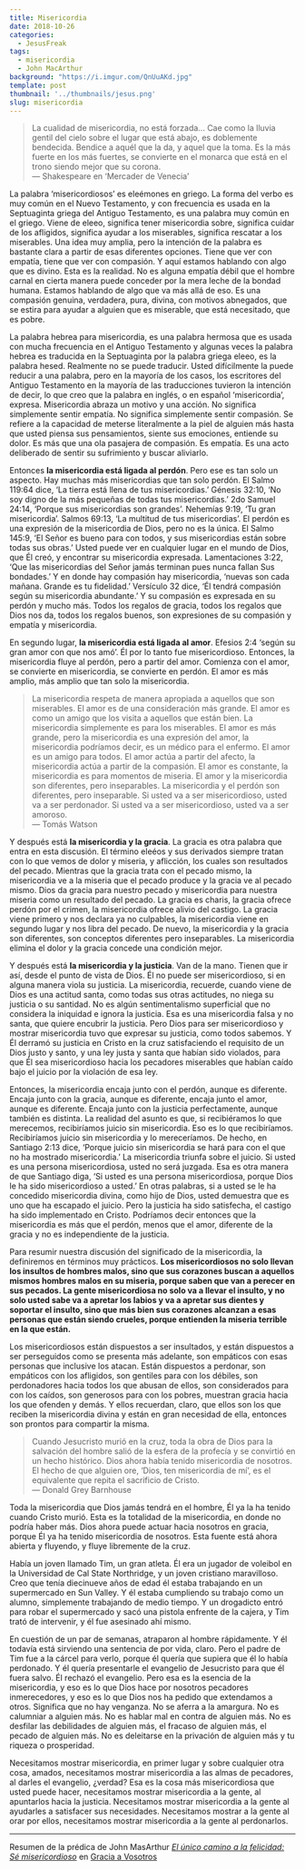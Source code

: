 ```yaml
---
title: Misericordia
date: 2018-10-26
categories:
  - JesusFreak
tags:
  - misericordia
  - John MacArthur
background: "https://i.imgur.com/QnUuAKd.jpg"
template: post
thumbnail: '../thumbnails/jesus.png'
slug: misericordia
---
```


>La cualidad de misericordia, no está forzada... Cae como la lluvia gentil del cielo sobre el lugar que está abajo, es doblemente bendecida. Bendice a aquél que la da, y aquel que la toma. Es la más fuerte en los más fuertes, se convierte en el monarca que está en el trono siendo mejor que su corona.<br>
> — Shakespeare en ‘Mercader de Venecia’

La palabra ‘misericordiosos’ es eleémones en griego. La forma del verbo es muy común en el Nuevo Testamento, y con frecuencia es usada en la Septuaginta griega del Antiguo Testamento, es una palabra muy común en el griego. Viene de eleeo, significa tener misericordia sobre, significa cuidar de los afligidos, significa ayudar a los miserables, significa rescatar a los miserables. Una idea muy amplia, pero la intención de la palabra es bastante clara a partir de esas diferentes opciones. Tiene que ver con empatía, tiene que ver con compasión. Y aquí estamos hablando con algo que es divino. Esta es la realidad. No es alguna empatía débil que el hombre carnal en cierta manera puede conceder por la mera leche de la bondad humana. Estamos hablando de algo que va más allá de eso. Es una compasión genuina, verdadera, pura, divina, con motivos abnegados, que se estira para ayudar a alguien que es miserable, que está necesitado, que es pobre.

La palabra hebrea para misericordia, es una palabra hermosa que es usada con mucha frecuencia en el Antiguo Testamento y algunas veces la palabra hebrea es traducida en la Septuaginta por la palabra griega eleeo, es la palabra hesed.  Realmente no se puede traducir. Usted difícilmente la puede reducir a una palabra, pero en la mayoría de los casos, los escritores del Antiguo Testamento en la mayoría de las traducciones tuvieron la intención de decir, lo que creo que la palabra en inglés, o en español ‘misericordia’, expresa. Misericordia abraza un motivo y una acción. No significa simplemente sentir empatía. No significa simplemente sentir compasión. Se refiere a la capacidad de meterse literalmente a la piel de alguien más hasta que usted piensa sus pensamientos, siente sus emociones, entiende su dolor. Es más que una ola pasajera de compasión. Es empatía. Es una acto deliberado de sentir su sufrimiento y buscar aliviarlo.

Entonces **la misericordia está ligada al perdón**. Pero ese es tan solo un aspecto. Hay muchas más misericordias que tan solo perdón. El Salmo 119:64 dice, ‘La tierra está llena de tus misericordias.’ Génesis 32:10, ‘No soy digno de la más pequeñas de todas tus misericordias.’ 2do Samuel 24:14, ‘Porque sus misericordias son grandes’. Nehemías 9:19, ‘Tu gran misericordia’. Salmos 69:13, ‘La multitud de tus misericordias’. El perdón es una expresión de la misericordia de Dios, pero no es la única. El Salmo 145:9, ‘El Señor es bueno para con todos, y sus misericordias están sobre todas sus obras.’ Usted puede ver en cualquier lugar en el mundo de Dios, que Él creó, y encontrar su misericordia expresada. Lamentaciones 3:22, ‘Que las misericordias del Señor jamás terminan pues nunca fallan Sus bondades.’ Y en donde hay compasión hay misericordia, ‘nuevas son cada mañana. Grande es tu fidelidad.’ Versículo 32 dice, ‘Él tendrá compasión según su misericordia abundante.’ Y su compasión es expresada en su perdón y mucho más. Todos los regalos de gracia, todos los regalos que Dios nos da, todos los regalos buenos, son expresiones de su compasión y empatía y misericordia.

En segundo lugar, **la misericordia está ligada al amor**. Efesios 2:4 ‘según su gran amor con que nos amó’. Él por lo tanto fue misericordioso. Entonces, la misericordia fluye al perdón, pero a partir del amor. Comienza con el amor, se convierte en misericordia, se convierte en perdón. El amor es más amplio, más amplio que tan solo la misericordia.

> La misericordia respeta de manera apropiada a aquellos que son miserables. El amor es de una consideración más grande. El amor es como un amigo que los visita a aquellos que están bien. La misericordia simplemente es para los miserables. El amor es más grande, pero la misericordia es una expresión del amor, la misericordia podríamos decir, es un médico para el enfermo. El amor es un amigo para todos. El amor actúa a partir del afecto, la misericordia actúa a partir de la compasión. El amor es constante, la misericordia es para momentos de miseria. El amor y la misericordia son diferentes, pero inseparables. La misericordia y el perdón son diferentes, pero inseparable. Si usted va a ser misericordioso, usted va a ser perdonador. Si usted va a ser misericordioso, usted va a ser amoroso.<br>
> — Tomás Watson

Y después está **la misericordia y la gracia**. La gracia es otra palabra que entra en esta discusión. El término eleéos y sus derivados siempre tratan con lo que vemos de dolor y miseria, y aflicción, los cuales son resultados del pecado. Mientras que la gracia trata con el pecado mismo, la misericordia ve a la miseria que el pecado produce y la gracia ve al pecado mismo. Dios da gracia para nuestro pecado y misericordia para nuestra miseria como un resultado del pecado. La gracia es charis, la gracia ofrece perdón por el crimen, la misericordia ofrece alivio del castigo. La gracia viene primero y nos declara ya no culpables, la misericordia viene en segundo lugar y nos libra del pecado. De nuevo, la misericordia y la gracia son diferentes, son conceptos diferentes pero inseparables. La misericordia elimina el dolor y la gracia concede una condición mejor.

Y después está **la misericordia y la justicia**. Van de la mano. Tienen que ir así, desde el punto de vista de Dios. Él no puede ser misericordioso, si en alguna manera viola su justicia. La misericordia, recuerde, cuando viene de Dios es una actitud santa, como todas sus otras actitudes, no niega su justicia o su santidad. No es algún sentimentalismo superficial que no considera la iniquidad e ignora la justicia. Esa es una misericordia falsa y no santa, que quiere encubrir la justicia. Pero Dios para ser misericordioso y mostrar misericordia tuvo que expresar su justicia, como todos sabemos. Y Él derramó su justicia en Cristo en la cruz satisfaciendo el requisito de un Dios justo y santo, y una ley justa y santa que habían sido violados, para que Él sea misericordioso hacia los pecadores miserables que habían caído bajo el juicio por la violación de esa ley.

Entonces, la misericordia encaja junto con el perdón, aunque es diferente. Encaja junto con la gracia, aunque es diferente, encaja junto el amor, aunque es diferente. Encaja junto con la justicia perfectamente, aunque también es distinta. La realidad del asunto es que, si recibiéramos lo que merecemos, recibiríamos juicio sin misericordia. Eso es lo que recibiríamos. Recibiríamos juicio sin misericordia y lo mereceríamos. De hecho, en Santiago 2:13 dice, ‘Porque juicio sin misericordia se hará para con el que no ha mostrado misericordia.’ La misericordia triunfa sobre el juicio. Si usted es una persona misericordiosa, usted no será juzgada. Esa es otra manera de que Santiago diga, ‘Si usted es una persona misericordiosa, porque Dios le ha sido misericordioso a usted.’ En otras palabras, si a usted se le ha concedido misericordia divina, como hijo de Dios, usted demuestra que es uno que ha escapado el juicio. Pero la justicia ha sido satisfecha, el castigo ha sido implementado en Cristo. Podríamos decir entonces que la misericordia es más que el perdón, menos que el amor, diferente de la gracia y no es independiente de la justicia.

Para resumir nuestra discusión del significado de la misericordia, la definiremos en términos muy prácticos. **Los misericordiosos no solo llevan los insultos de hombres malos, sino que sus corazones buscan a aquellos mismos hombres malos en su miseria, porque saben que van a perecer en sus pecados. La gente misericordiosa no solo va a llevar el insulto, y no solo usted sabe va a apretar los labios y va a apretar sus dientes y soportar el insulto, sino que más bien sus corazones alcanzan a esas personas que están siendo crueles, porque entienden la miseria terrible en la que están.**

Los misericordiosos están dispuestos a ser insultados, y están dispuestos a ser perseguidos como se presenta más adelante, son empáticos con esas personas que inclusive los atacan. Están dispuestos a perdonar, son empáticos con los afligidos, son gentiles para con los débiles, son perdonadores hacia todos los que abusan de ellos, son considerados para con los caídos, son generosos para con los pobres, muestran gracia hacia los que ofenden y demás. Y ellos recuerdan, claro, que ellos son los que reciben la misericordia divina y están en gran necesidad de ella, entonces son prontos para compartir la misma.

> Cuando Jesucristo murió en la cruz, toda la obra de Dios para la salvación del hombre salió de la esfera de la profecía y se convirtió en un hecho histórico. Dios ahora había tenido misericordia de nosotros. El hecho de que alguien ore, ‘Dios, ten misericordia de mí’, es el equivalente que repita el sacrificio de Cristo.<br>
> — Donald Grey Barnhouse

Toda la misericordia que Dios jamás tendrá en el hombre, Él ya la ha tenido cuando Cristo murió. Esta es la totalidad de la misericordia, en donde no podría haber más. Dios ahora puede actuar hacia nosotros en gracia, porque Él ya ha tenido misericordia de nosotros. Esta fuente está ahora abierta y fluyendo, y fluye libremente de la cruz.

Había un joven llamado Tim, un gran atleta. Él era un jugador de voleibol en la Universidad de Cal State Northridge, y un joven cristiano maravilloso. Creo que tenía diecinueve años de edad él estaba trabajando en un supermercado en Sun Valley. Y él estaba cumpliendo su trabajo como un alumno, simplemente trabajando de medio tiempo. Y un drogadicto entró para robar el supermercado y sacó una pistola enfrente de la cajera, y Tim trató de intervenir, y él fue asesinado ahí mismo.

En cuestión de un par de semanas, atraparon al hombre rápidamente. Y él todavía está sirviendo una sentencia de por vida, claro. Pero el padre de Tim fue a la cárcel para verlo, porque él quería que supiera que él lo había perdonado. Y él quería presentarle el evangelio de Jesucristo para que él fuera salvo. Él rechazó el evangelio. Pero esa es la esencia de la misericordia, y eso es lo que Dios hace por nosotros pecadores inmerecedores, y eso es lo que Dios nos ha pedido que extendamos a otros. Significa que no hay venganza. No se aferra a la amargura. No es calumniar a alguien más. No es hablar mal en contra de alguien más. No es desfilar las debilidades de alguien más, el fracaso de alguien más, el pecado de alguien más. No es deleitarse en la privación de alguien más y tu riqueza o prosperidad.

Necesitamos mostrar misericordia, en primer lugar y sobre cualquier otra cosa, amados, necesitamos mostrar misericordia a las almas de pecadores, al darles el evangelio, ¿verdad? Esa es la cosa más misericordiosa que usted puede hacer, necesitamos mostrar misericordia a la gente, al apuntarlos hacia la justicia. Necesitamos mostrar misericordia a la gente al ayudarles a satisfacer sus necesidades. Necesitamos mostrar a la gente al orar por ellos, necesitamos mostrar misericordia a la gente al perdonarlos.

---

Resumen de la prédica de John MasArthur _[El único camino a la felicidad: Sé misericordioso](https://www.gracia.org/library/sermons-library/GAV-90-193/el-único-camino-a-la-felicidad-sé-misericordioso)_ en [Gracia a Vosotros](https://www.gracia.org)